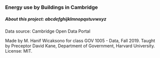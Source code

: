 ### Energy use by Buildings in Cambridge

##### About this project: abcdefghijklmnopqstuvwxyz

Data source: Cambridge Open Data Portal

Made by M. Hanif Wicaksono for class GOV 1005 - Data, Fall 2019. Taught by Preceptor David Kane, Department of Government, Harvard University. License: MIT.
